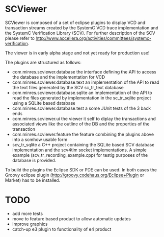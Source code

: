 SCViewer
========

SCViewer is composed of a set of eclipse plugins to display VCD and transaction streams 
created by the SystemC VCD trace implementation and the SystemC Verification Library (SCV).
For further description of the SCV please refer to 
http://www.accellera.org/activities/committees/systemc-verification.

The viewer is in early alpha stage and not yet ready for production use!

The plugins are structured as follows:
- com.minres.scviewer.database
	the interface defining the API to access the database and the implementation for VCD
- com.minres.scviewer.database.text
	an implementation of the API to read the text files generated by the SCV
	sc_tr_text database
- com.minres.scviewer.database.sqlite
	an implementation of the API to read the files generated by implementation in the
	sc_tr_sqlite project using a SQLite based database
- com.minres.scviewer.database.test
	a some JUnit tests of the 3 back ends
- com.minres.scviewer.ui
	the viewer it self to diplay the transactions and associated views like the
	outline of the DB and the properties of the transaction
- com.minres.scviewer.feature
	the feature combining the plugins above into a somhow usable form
- scv_tr_sqlite
	a C++ project containing the SQLite based SCV database implementation and the scv4tlm 
	socket implementations.
	A simple example (scv_tr_recording_example.cpp) for testig purposes of the database is
	provided. 
	
To build the plugins the Eclipse SDK or PDE can be used. In both cases the Groovy
eclipse plugin (http://groovy.codehaus.org/Eclipse+Plugin or Market) has to be
installed.

TODO
====
- add more tests
- move to feature based product to allow automatic updates
- improve graphics
- catch-up e3 plugin to functionality of e4 product